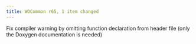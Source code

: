```yaml
---
title: WOCommon r65, 1 item changed
---
```


Fix compiler warning by omitting function declaration from header file (only the Doxygen documentation is needed)
